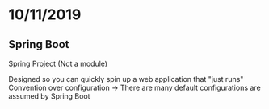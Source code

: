 # 10/11/2019

## Spring Boot

Spring Project (Not a module)

Designed so you can quickly spin up a web application that "just runs"
Convention over configuration
-> There are many default configurations are assumed by Spring Boot
